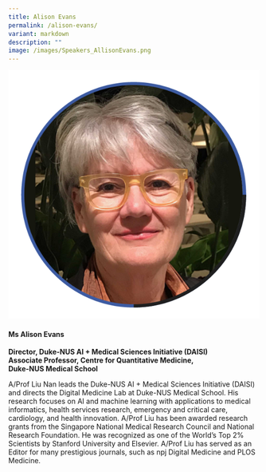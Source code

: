 ```yaml
---
title: Alison Evans
permalink: /alison-evans/
variant: markdown
description: ""
image: /images/Speakers_AllisonEvans.png
---
```

<div class="row">
<div class="col is-3">
<img src="/images/Speakers_AlisonEvans.png">
</div>
<div class="col is-9 speaker-details">
	<h4><b>Ms Alison Evans</b></h4>
<b>Director, Duke-NUS AI + Medical Sciences Initiative (DAISI)<br>
Associate Professor, Centre for Quantitative Medicine,<br>
Duke-NUS Medical School
</b>
	
<p>A/Prof Liu Nan leads the Duke-NUS AI + Medical Sciences Initiative (DAISI) and directs the Digital Medicine Lab at Duke-NUS Medical School. His research focuses on AI and machine learning with applications to medical informatics, health services research, emergency and critical care, cardiology, and health innovation. A/Prof Liu has been awarded research grants from the Singapore National Medical Research Council and National Research Foundation. He was recognized as one of the World’s Top 2% Scientists by Stanford University and Elsevier. A/Prof Liu has served as an Editor for many prestigious journals, such as npj Digital Medicine and PLOS Medicine.</p>
</div></div>